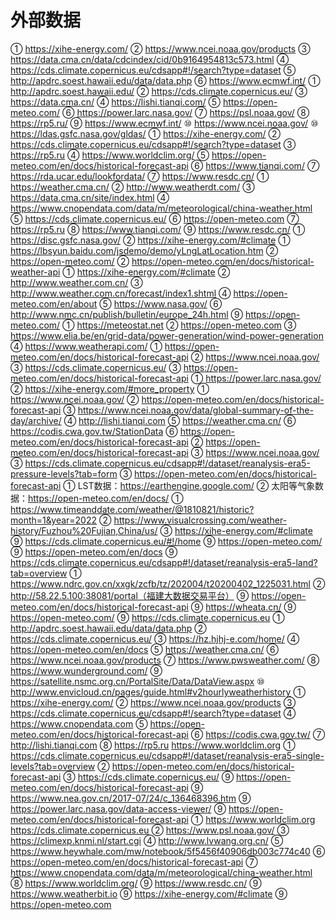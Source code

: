 # 外部数据

① https://xihe-energy.com/
② https://www.ncei.noaa.gov/products
③ https://data.cma.cn/data/cdcindex/cid/0b9164954813c573.html
④ https://cds.climate.copernicus.eu/cdsapp#!/search?type=dataset
⑤ http://apdrc.soest.hawaii.edu/data/data.php
⑥ https://www.ecmwf.int/
① http://apdrc.soest.hawaii.edu/
② https://cds.climate.copernicus.eu/
③ https://data.cma.cn/
④ https://lishi.tianqi.com/
⑤ https://open-meteo.com/
⑥ https://power.larc.nasa.gov/
⑦ https://psl.noaa.gov/
⑧ https://rp5.ru/
⑨ https://www.ecmwf.int/
⑩ https://www.ncei.noaa.gov/
⑩ https://ldas.gsfc.nasa.gov/gldas/
① https://xihe-energy.com/
② https://cds.climate.copernicus.eu/cdsapp#!/search?type=dataset
③ https://rp5.ru
④ https://www.worldclim.org/
⑤ https://open-meteo.com/en/docs/historical-forecast-api
⑥ https://www.tianqi.com/
⑦ https://rda.ucar.edu/lookfordata/
⑦ https://www.resdc.cn/
① https://weather.cma.cn/
② http://www.weatherdt.com/
③ https://data.cma.cn/site/index.html
④ https://www.cnopendata.com/data/m/meteorological/china-weather.html
⑤ https://cds.climate.copernicus.eu/
⑥ https://open-meteo.com
⑦ https://rp5.ru
⑧ https://www.tianqi.com/
⑨ https://www.resdc.cn/
① https://disc.gsfc.nasa.gov/
② https://xihe-energy.com/#climate
① https://lbsyun.baidu.com/jsdemo/demo/yLngLatLocation.htm
② https://open-meteo.com/
② https://open-meteo.com/en/docs/historical-weather-api
① https://xihe-energy.com/#climate
② http://www.weather.com.cn/
③ http://www.weather.com.cn/forecast/index1.shtml
④ https://open-meteo.com/en/about
⑤ https://www.nasa.gov/
⑥ http://www.nmc.cn/publish/bulletin/europe_24h.html
⑨ https://open-meteo.com/
① https://meteostat.net
② https://open-meteo.com
③ https://www.elia.be/en/grid-data/power-generation/wind-power-generation
④ https://www.weatherapi.com/
① https://open-meteo.com/en/docs/historical-forecast-api
② https://www.ncei.noaa.gov/
③ https://cds.climate.copernicus.eu/
③ https://open-meteo.com/en/docs/historical-forecast-api
① https://power.larc.nasa.gov/
② https://xihe-energy.com/#more_property
① https://www.ncei.noaa.gov/
② https://open-meteo.com/en/docs/historical-forecast-api
③ https://www.ncei.noaa.gov/data/global-summary-of-the-day/archive/
④ http://lishi.tianqi.com
⑤ https://weather.cma.cn/
⑥ https://codis.cwa.gov.tw/StationData
⑥ https://open-meteo.com/en/docs/historical-forecast-api
② https://open-meteo.com/en/docs/historical-forecast-api
③ https://www.ncei.noaa.gov/
③ https://cds.climate.copernicus.eu/cdsapp#!/dataset/reanalysis-era5-pressure-levels?tab=form
③ https://open-meteo.com/en/docs/historical-forecast-api
① LST数据：https://earthengine.google.com/
② 太阳等气象数据：https://open-meteo.com/en/docs/
① https://www.timeanddate.com/weather/@1810821/historic?month=1&year=2022
② https://www.visualcrossing.com/weather-history/Fuzhou%20Fujian,China/us/
③ https://xihe-energy.com/#climate
⑨ https://cds.climate.copernicus.eu/#!/home
⑨ https://open-meteo.com/
⑨ https://open-meteo.com/en/docs
⑨ https://cds.climate.copernicus.eu/cdsapp#!/dataset/reanalysis-era5-land?tab=overview
① https://www.ndrc.gov.cn/xxgk/zcfb/tz/202004/t20200402_1225031.html
② http://58.22.5.100:38081/portal（福建大数据交易平台）
⑨ https://open-meteo.com/en/docs/historical-forecast-api
⑨ https://wheata.cn/
⑨ https://open-meteo.com/
⑨ https://cds.climate.copernicus.eu
① http://apdrc.soest.hawaii.edu/data/data.php
② https://cds.climate.copernicus.eu/
③ https://hz.hjhj-e.com/home/
④ https://open-meteo.com/en/docs
⑤ https://weather.cma.cn/
⑥ https://www.ncei.noaa.gov/products
⑦ https://www.pwsweather.com/
⑧ https://www.wunderground.com/
⑨ https://satellite.nsmc.org.cn/PortalSite/Data/DataView.aspx
⑩ http://www.envicloud.cn/pages/guide.html#v2hourlyweatherhistory
① https://xihe-energy.com/
② https://www.ncei.noaa.gov/products
③ https://cds.climate.copernicus.eu/cdsapp#!/search?type=dataset
④ https://www.cnopendata.com
⑤ https://open-meteo.com/en/docs/historical-forecast-api
⑥ https://codis.cwa.gov.tw/
⑦ http://lishi.tianqi.com
⑧ https://rp5.ru https://www.worldclim.org
① https://cds.climate.copernicus.eu/cdsapp#!/dataset/reanalysis-era5-single-levels?tab=overview
② https://open-meteo.com/en/docs/historical-forecast-api
③ https://cds.climate.copernicus.eu/
⑨ https://open-meteo.com/en/docs/historical-forecast-api
⑨ https://www.nea.gov.cn/2017-07/24/c_136468396.htm
⑨ https://power.larc.nasa.gov/data-access-viewer/
⑨ https://open-meteo.com/en/docs/historical-forecast-api
① https://www.worldclim.org https://cds.climate.copernicus.eu
② https://www.psl.noaa.gov/
③ https://climexp.knmi.nl/start.cgi
④ http://www.lvwang.org.cn/
⑤ https://www.heywhale.com/mw/notebook/5f5456f40906db003c774c40
⑥ https://open-meteo.com/en/docs/historical-forecast-api
⑦ https://www.cnopendata.com/data/m/meteorological/china-weather.html
⑧ https://www.worldclim.org/
⑨ https://www.resdc.cn/
⑨ https://www.weatherbit.io
⑨ https://xihe-energy.com/#climate
⑨ https://open-meteo.com

